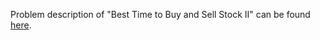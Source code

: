 Problem description of "Best Time to Buy and Sell Stock II" can be found [here](https://leetcode.com/problems/best-time-to-buy-and-sell-stock-ii/).
